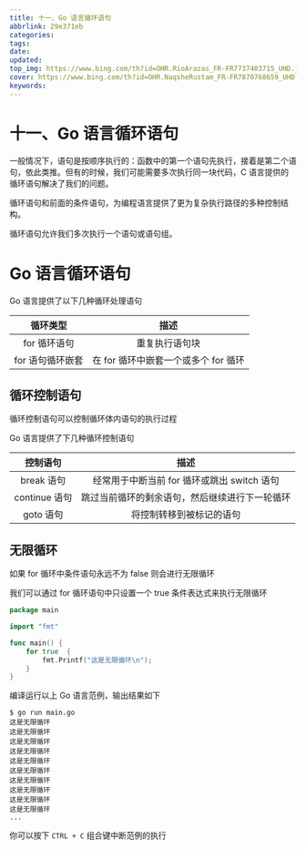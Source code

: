 ```yaml
---
title: 十一、Go 语言循环语句
abbrlink: 29e371eb
categories: 
tags: 
date: 
updated: 
top_img: https://www.bing.com/th?id=OHR.RioArazas_FR-FR7737403715_UHD.jpg
cover: https://www.bing.com/th?id=OHR.NaqsheRustam_FR-FR7870768659_UHD.jpg
keywords: 
---
```

# 十一、Go 语言循环语句

一般情况下，语句是按顺序执行的：函数中的第一个语句先执行，接着是第二个语句，依此类推。但有的时候，我们可能需要多次执行同一块代码，C 语言提供的循环语句解决了我们的问题。

循环语句和前面的条件语句，为编程语言提供了更为复杂执行路径的多种控制结构。

循环语句允许我们多次执行一个语句或语句组。

# Go 语言循环语句

Go 语言提供了以下几种循环处理语句

|     循环类型     |                 描述                 |
| :--------------: | :----------------------------------: |
|   for 循环语句   |            重复执行语句块            |
| for 语句循环嵌套 | 在 for 循环中嵌套一个或多个 for 循环 |

## 循环控制语句

循环控制语句可以控制循环体内语句的执行过程

Go 语言提供了下几种循环控制语句

|   控制语句    |                      描述                      |
| :-----------: | :--------------------------------------------: |
|  break 语句   |  经常用于中断当前 for 循环或跳出 switch 语句   |
| continue 语句 | 跳过当前循环的剩余语句，然后继续进行下一轮循环 |
|   goto 语句   |            将控制转移到被标记的语句            |

## 无限循环

如果 for 循环中条件语句永远不为 false 则会进行无限循环

我们可以通过 for 循环语句中只设置一个 true 条件表达式来执行无限循环

```go
package main

import "fmt"

func main() {
    for true  {
        fmt.Printf("这是无限循环\n");
    }
}
```

编译运行以上 Go 语言范例，输出结果如下

```
$ go run main.go 
这是无限循环
这是无限循环
这是无限循环
这是无限循环
这是无限循环
这是无限循环
这是无限循环
这是无限循环
这是无限循环
这是无限循环
...
```

你可以按下 `CTRL + C` 组合键中断范例的执行